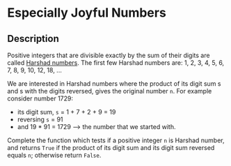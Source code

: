 # Especially Joyful Numbers

## Description

Positive integers that are divisible exactly by the sum of their digits are called [Harshad numbers](https://en.wikipedia.org/wiki/Harshad_number). The first few Harshad numbers are: 1, 2, 3, 4, 5, 6, 7, 8, 9, 10, 12, 18, ...

We are interested in Harshad numbers where the product of its digit sum s and s with the digits reversed, gives the original number `n`. For example consider number 1729:

* its digit sum, `s` = 1 + 7 + 2 + 9 = 19
* reversing `s` = 91
* and 19 * 91 = 1729 --> the number that we started with.

Complete the function which tests if a positive integer `n` is Harshad number, and returns `True` if the product of its digit sum and its digit sum reversed equals `n`; otherwise return `False`.
